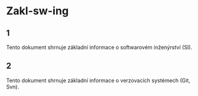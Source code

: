 # Zakl-sw-ing
## 1 
Tento dokument shrnuje základní informace o softwarovém inženýrství (SI). 

## 2
Tento dokument shrnuje základní informace o verzovacích systémech (Git, Svn). 

